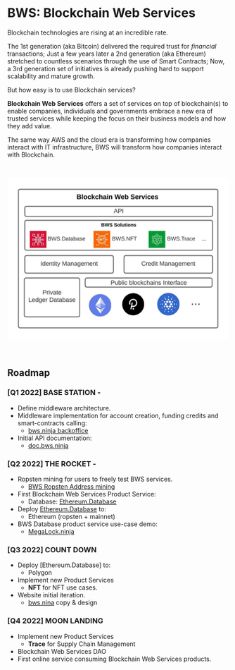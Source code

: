 <script src="https://kit.fontawesome.com/ed4fd3e862.js" crossorigin="anonymous"></script>

# BWS: Blockchain Web Services

Blockchain technologies are rising at an incredible rate.

The 1st generation (aka Bitcoin) delivered the required trust for _financial_ transactions; Just a few years later a 2nd generation (aka Ethereum) stretched to countless scenarios through the use of Smart Contracts; Now, a 3rd generation set of initiatives is already pushing hard to support scalability and mature growth.

But how easy is to use Blockchain services?

**Blockchain Web Services** offers a set of services on top of blockchain(s) to enable companies, individuals and governments embrace a new era of trusted services while keeping the focus on their business models and how they add value.

The same way AWS and the cloud era is transforming how companies interact with IT infrastructure, BWS will transform how companies interact with Blockchain.

<br/>

<p align="center">
  <img src="img/BWS_HL_Components.jpeg" />
</p>

<br/>

## <a name="roadmap"></a>Roadmap

### [Q1 2022] **BASE STATION** - <i class="fa-solid fa-check"></i>

- Define middleware architecture.
- Middleware implementation for account creation, funding credits and smart-contracts calling:
  - [bws.ninja backoffice](https://bws.ninja/)
- Initial API documentation:
  - [doc.bws.ninja](https://doc.bws.ninja/)

### [Q2 2022] **THE ROCKET** - <i class="fa-solid fa-check"></i>

- Ropsten mining for users to freely test BWS services.
  - [BWS Ropsten Address mining](https://ropsten.etherscan.io/address/0x9089Db83F0590EC2eD01A5Eb4F8584Dd6F4bDaC7#mine)
- First Blockchain Web Services Product Service:
  - Database: [Ethereum.Database](https://github.com/NachoColl/blockchain-web-services/tree/Ethereum.Database.Immutable/contracts/ethereum)
- Deploy [Ethereum.Database](https://doc.bws.ninja/#database) to:
  - Ethereum (ropsten + mainnet)
- BWS Database product service use-case demo:
  - [MegaLock.ninja](https://megalock.ninja)

### [Q3 2022] **COUNT DOWN**

- Deploy [Ethereum.Database] to:
  - Polygon
- Implement new Product Services
  - **NFT** for NFT use cases.
- Website initial iteration.
  - [bws.nina](https://bws.ninja/) copy & design

### [Q4 2022] **MOON LANDING**

- Implement new Product Services
  - **Trace** for Supply Chain Management
- Blockchain Web Services DAO
- First online service consuming Blockchain Web Services products.
